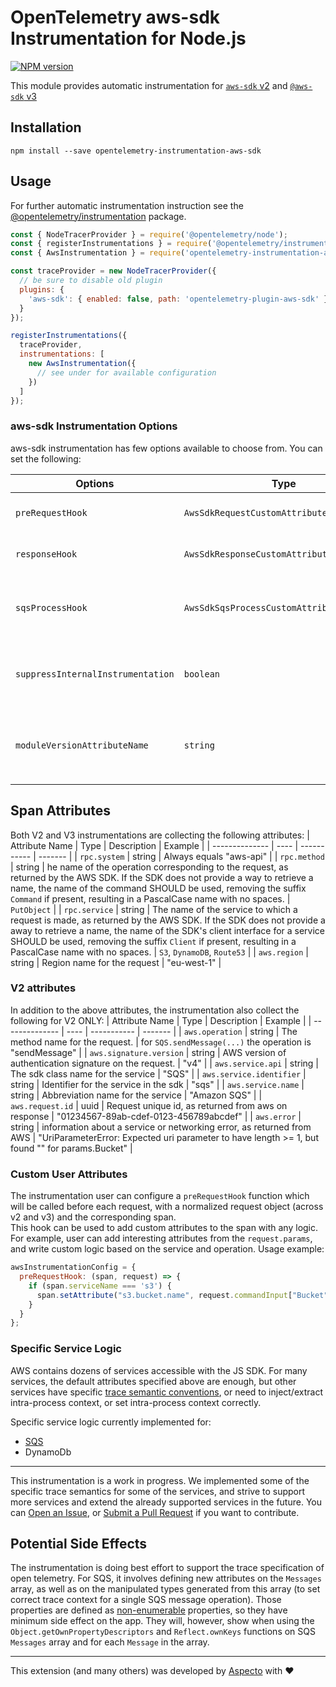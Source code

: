 # OpenTelemetry aws-sdk Instrumentation for Node.js
[![NPM version](https://img.shields.io/npm/v/opentelemetry-instrumentation-aws-sdk.svg)](https://www.npmjs.com/package/opentelemetry-instrumentation-aws-sdk)

This module provides automatic instrumentation for [`aws-sdk` v2](https://docs.aws.amazon.com/AWSJavaScriptSDK/latest/) and [`@aws-sdk` v3](https://github.com/aws/aws-sdk-js-v3)

## Installation

```
npm install --save opentelemetry-instrumentation-aws-sdk
```

## Usage
For further automatic instrumentation instruction see the [@opentelemetry/instrumentation](https://github.com/open-telemetry/opentelemetry-js/tree/main/packages/opentelemetry-instrumentation) package.

```js
const { NodeTracerProvider } = require('@opentelemetry/node');
const { registerInstrumentations } = require('@opentelemetry/instrumentation');
const { AwsInstrumentation } = require('opentelemetry-instrumentation-aws-sdk');

const traceProvider = new NodeTracerProvider({
  // be sure to disable old plugin
  plugins: {
    'aws-sdk': { enabled: false, path: 'opentelemetry-plugin-aws-sdk' }
  }
});

registerInstrumentations({
  traceProvider,
  instrumentations: [
    new AwsInstrumentation({
      // see under for available configuration
    })
  ]
});
```

### aws-sdk Instrumentation Options

aws-sdk instrumentation has few options available to choose from. You can set the following:

| Options        | Type                                   | Description                                                                                     |
| -------------- | -------------------------------------- | ----------------------------------------------------------------------------------------------- |
| `preRequestHook` | `AwsSdkRequestCustomAttributeFunction` | Hook called before request send, which allow to add custom attributes to span. |
| `responseHook` | `AwsSdkResponseCustomAttributeFunction` | Hook for adding custom attributes when response is received from aws. |
| `sqsProcessHook` | `AwsSdkSqsProcessCustomAttributeFunction` | Hook called after starting sqs `process` span (for each sqs received message), which allow to add custom attributes to it. |
| `suppressInternalInstrumentation` | `boolean` | Most aws operation use http requests under the hood. Set this to `true` to hide all underlying http spans. |
| `moduleVersionAttributeName` | `string` | If passed, a span attribute will be added to all spans with key of the provided `moduleVersionAttributeName` and value of the patched module version |



## Span Attributes
Both V2 and V3 instrumentations are collecting the following attributes:
| Attribute Name | Type | Description | Example |
| -------------- | ---- | ----------- | ------- |
| `rpc.system` | string | Always equals "aws-api" | 
| `rpc.method` | string | he name of the operation corresponding to the request, as returned by the AWS SDK. If the SDK does not provide a way to retrieve a name, the name of the command SHOULD be used, removing the suffix `Command` if present, resulting in a PascalCase name with no spaces. | `PutObject` |
| `rpc.service` | string | The name of the service to which a request is made, as returned by the AWS SDK. If the SDK does not provide a away to retrieve a name, the name of the SDK's client interface for a service SHOULD be used, removing the suffix `Client` if present, resulting in a PascalCase name with no spaces. | `S3`, `DynamoDB`, `Route53` |
| `aws.region` | string | Region name for the request | "eu-west-1" |

### V2 attributes
In addition to the above attributes, the instrumentation also collect the following for V2 ONLY:
| Attribute Name | Type | Description | Example |
| -------------- | ---- | ----------- | ------- |
| `aws.operation` | string | The method name for the request. | for `SQS.sendMessage(...)` the operation is "sendMessage" |
| `aws.signature.version` | string | AWS version of authentication signature on the request. | "v4" |
| `aws.service.api` | string | The sdk class name for the service | "SQS" |
| `aws.service.identifier` | string | Identifier for the service in the sdk | "sqs" |
| `aws.service.name` | string | Abbreviation name for the service | "Amazon SQS" |
| `aws.request.id` | uuid | Request unique id, as returned from aws on response | "01234567-89ab-cdef-0123-456789abcdef" |
| `aws.error` | string | information about a service or networking error, as returned from AWS | "UriParameterError: Expected uri parameter to have length >= 1, but found "" for params.Bucket" |

### Custom User Attributes
The instrumentation user can configure a `preRequestHook` function which will be called before each request, with a normalized request object (across v2 and v3) and the corresponding span.  
This hook can be used to add custom attributes to the span with any logic.  
For example, user can add interesting attributes from the `request.params`, and write custom logic based on the service and operation.
Usage example:
```js
awsInstrumentationConfig = {
  preRequestHook: (span, request) => {
    if (span.serviceName === 's3') {
      span.setAttribute("s3.bucket.name", request.commandInput["Bucket"]);
    }
  }
};
```

### Specific Service Logic
AWS contains dozens of services accessible with the JS SDK. For many services, the default attributes specified above are enough, but other services have specific [trace semantic conventions](https://github.com/open-telemetry/opentelemetry-specification/tree/master/specification/trace/semantic_conventions), or need to inject/extract intra-process context, or set intra-process context correctly.

Specific service logic currently implemented for:
* [SQS](./docs/sqs.md)
* DynamoDb

---

This instrumentation is a work in progress. We implemented some of the specific trace semantics for some of the services, and strive to support more services and extend the already supported services in the future. You can [Open an Issue](https://github.com/aspecto-io/opentelemetry-ext-js/issues), or [Submit a Pull Request](https://github.com/aspecto-io/opentelemetry-ext-js/pulls) if you want to contribute.

## Potential Side Effects
The instrumentation is doing best effort to support the trace specification of open telemetry. For SQS, it involves defining new attributes on the `Messages` array, as well as on the manipulated types generated from this array (to set correct trace context for a single SQS message operation). Those properties are defined as [non-enumerable](https://developer.mozilla.org/en-US/docs/Web/JavaScript/Enumerability_and_ownership_of_properties) properties, so they have minimum side effect on the app. They will, however, show when using the `Object.getOwnPropertyDescriptors` and `Reflect.ownKeys` functions on SQS `Messages` array and for each `Message` in the array.

---

This extension (and many others) was developed by [Aspecto](https://www.aspecto.io/) with ❤️
